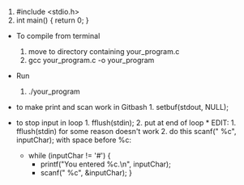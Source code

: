 1. #include <stdio.h>
2. int main() {
return 0;
}

* To compile from terminal
    1. move to directory containing your_program.c
    2. gcc your_program.c -o your_program
* Run
    1. ./your_program
 
* to make print and scan work in Gitbash
      1. setbuf(stdout, NULL);
* to stop input in loop
      1. fflush(stdin);
      2. put at end of loop
      * EDIT:
          1. fflush(stdin) for some reason doesn't work
          2. do this scanf(" %c", inputChar); with space before %c:
  * while (inputChar != '#') {
      * printf("You entered %c.\n", inputChar);
      * scanf(" %c", &inputChar);
  }

  
